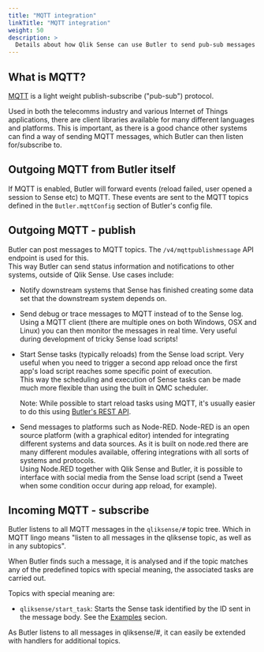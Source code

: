 ```yaml
---
title: "MQTT integration"
linkTitle: "MQTT integration"
weight: 50
description: >
  Details about how Qlik Sense can use Butler to send pub-sub messages using MQTT.
---
```



## What is MQTT?

[MQTT](http://mqtt.org) is a light weight publish-subscribe ("pub-sub") protocol.

Used in both the telecomms industry and various Internet of Things applications, there are client libraries available for many different languages and platforms. This is important, as there is a good chance other systems can find a way of sending MQTT messages, which Butler can then listen for/subscribe to.

## Outgoing MQTT from Butler itself

If MQTT is enabled, Butler will forward events (reload failed, user opened a session to Sense etc) to MQTT. These events are sent to the MQTT topics defined in the `Butler.mqttConfig` section of Butler's config file.

## Outgoing MQTT - publish

Butler can post messages to MQTT topics. The `/v4/mqttpublishmessage` API endpoint is used for this.  
This way Butler can send status information and notifications to other systems, outside of Qlik Sense. Use cases include:

* Notify downstream systems that Sense has finished creating some data set that the downstream system depends on.
* Send debug or trace messages to MQTT instead of to the Sense log. Using a MQTT client (there are multiple ones on both Windows, OSX and Linux) you can then monitor the messages in real time. Very useful during development of tricky Sense load scripts!
* Start Sense tasks (typically reloads) from the Sense load script. Very useful when you need to trigger a second app reload once the first app's load script reaches some specific point of execution.  
This way the scheduling and execution of Sense tasks can be made much more flexible than using the built in QMC scheduler.

  Note: While possible to start reload tasks using MQTT, it's usually easier to do this using [Butler's REST API](/docs/reference/rest-api).
* Send messages to platforms such as Node-RED. Node-RED is an open source platform (with a graphical editor) intended for integrating different systems and data sources. As it is built on node.red there are many different modules available, offering integrations with all sorts of systems and protocols.  
Using Node.RED together with Qlik Sense and Butler, it is possible to interface with social media from the Sense load script (send a Tweet when some condition occur during app reload, for example).

## Incoming MQTT - subscribe

Butler listens to all MQTT messages in the `qliksense/#` topic tree. Which in MQTT lingo means "listen to all messages in the qliksense topic, as well as in any subtopics".

When Butler finds such a message, it is analysed and if the topic matches any of the predefined topics with special meaning, the associated tasks are carried out.  

Topics with special meaning are:

* `qliksense/start_task`: Starts the Sense task identified by the ID sent in the message body. See the [Examples](/docs/examples/start-task-from-mqtt/#use-mqtt-to-start-sense-tasks) secion.

As Butler listens to all messages in qliksense/#, it can easily be extended with handlers for additional topics.
